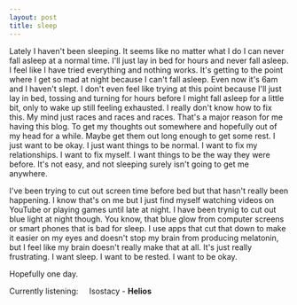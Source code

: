 ```yaml
---
layout: post
title: sleep
---
```


Lately I haven't been sleeping. It seems like no matter what I do I can never fall asleep at a normal time. I'll just lay in bed for hours and never fall asleep. I feel like I have tried everything and nothing works. It's getting to the point where I get so mad at night because I can't fall asleep. Even now it's 6am and I haven't slept. I don't even feel like trying at this point because I'll just lay in bed, tossing and turning for hours before I might fall asleep for a little bit, only to wake up still feeling exhausted. I really don't know how to fix this. My mind just races and races and races. That's a major reason for me having this blog. To get my thoughts out somewhere and hopefully out of my head for a while. Maybe get them out long enough to get some rest. I just want to be okay. I just want things to be normal. I want to fix my relationships. I want to fix myself. I want things to be the way they were before. It's not easy, and not sleeping surely isn't going to get me anywhere. 

I've been trying to cut out screen time before bed but that hasn't really been happening. I know that's on me but I just find myself watching videos on YouTube or playing games until late at night. I have been trynig to cut out blue light at night though. You know, that blue glow from computer screens or smart phones that is bad for sleep. I use apps that cut that down to make it easier on my eyes and doesn't stop my brain from producing melatonin, but I feel like my brain doesn't really make that at all. It's just really frustrating. I want sleep. I want to be rested. I want to be okay.

Hopefully one day.



Currently listening:     Isostacy - **Helios**
